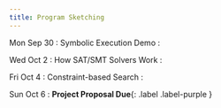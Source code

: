 ```yaml
---
title: Program Sketching
---
```


Mon Sep 30
: Symbolic Execution Demo
  : []()

Wed Oct 2
: How SAT/SMT Solvers Work
  : []()

Fri Oct 4
: Constraint-based Search
  : []()

Sun Oct 6
: **Project Proposal Due**{: .label .label-purple }
